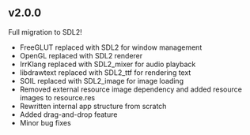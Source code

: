 ## v2.0.0
Full migration to SDL2!
- FreeGLUT replaced with SDL2 for window management
- OpenGL replaced with SDL2 renderer
- IrrKlang replaced with SDL2_mixer for audio playback
- libdrawtext replaced with SDL2_ttf for rendering text
- SOIL replaced with SDL2_image for image loading
- Removed external resource image dependency and added resource images to resource.res
- Rewritten internal app structure from scratch
- Added drag-and-drop feature
- Minor bug fixes 